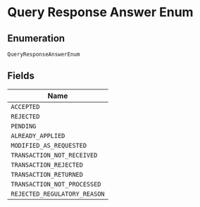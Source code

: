 
# Query Response Answer Enum

## Enumeration

`QueryResponseAnswerEnum`

## Fields

| Name |
|  --- |
| `ACCEPTED` |
| `REJECTED` |
| `PENDING` |
| `ALREADY_APPLIED` |
| `MODIFIED_AS_REQUESTED` |
| `TRANSACTION_NOT_RECEIVED` |
| `TRANSACTION_REJECTED` |
| `TRANSACTION_RETURNED` |
| `TRANSACTION_NOT_PROCESSED` |
| `REJECTED_REGULATORY_REASON` |

